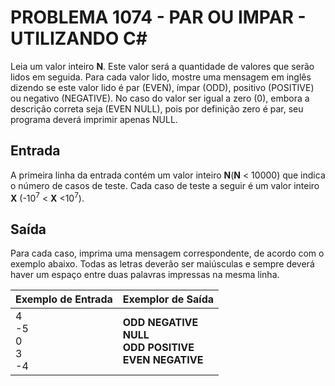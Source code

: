 # PROBLEMA 1074 - PAR OU IMPAR - UTILIZANDO C#

Leia um valor inteiro **N**. Este valor será a quantidade de valores que serão lidos em seguida. Para cada valor lido, mostre uma mensagem em inglês dizendo se este valor lido é par (EVEN), ímpar (ODD), positivo (POSITIVE) ou negativo (NEGATIVE). No caso do valor ser igual a zero (0), embora a descrição correta seja (EVEN NULL), pois por definição zero é par, seu programa deverá imprimir apenas NULL.

## Entrada
A primeira linha da entrada contém um valor inteiro **N**(**N** < 10000) que indica o número de casos de teste. Cada caso de teste a seguir é um valor inteiro **X** (-10<sup>7</sup> < **X** <10<sup>7</sup>).

## Saída
Para cada caso, imprima uma mensagem correspondente, de acordo com o exemplo abaixo. Todas as letras deverão ser maiúsculas e sempre deverá haver um espaço entre duas palavras impressas na mesma linha.


| Exemplo de Entrada     | Exemplor de Saída                                         |
|------------------------|-----------------------------------------------------------|
| 4<br>-5<br>0<br>3<br>-4| **ODD NEGATIVE<br>NULL<br>ODD POSITIVE<br>EVEN NEGATIVE** |
